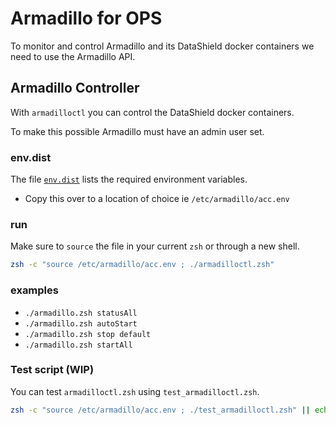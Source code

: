 # Armadillo for OPS

To monitor and control Armadillo and its DataShield docker containers we need to use the Armadillo API.

## Armadillo Controller

With `armadilloctl` you can control the DataShield docker containers.

To make this possible Armadillo must have an admin user set.

### env.dist

The file [`env.dist`](./env.dist) lists the required environment variables.

- Copy this over to a location of choice ie `/etc/armadillo/acc.env`

### run

Make sure to `source` the file in your current `zsh` or through a new shell.

```zsh
zsh -c "source /etc/armadillo/acc.env ; ./armadilloctl.zsh"
```

### examples

- `./armadillo.zsh statusAll`
- `./armadillo.zsh autoStart`
- `./armadillo.zsh stop default`
- `./armadillo.zsh startAll`

### Test script (WIP)

You can test `armadilloctl.zsh` using `test_armadilloctl.zsh`.

```zsh
zsh -c "source /etc/armadillo/acc.env ; ./test_armadilloctl.zsh" || echo FAILED
```
